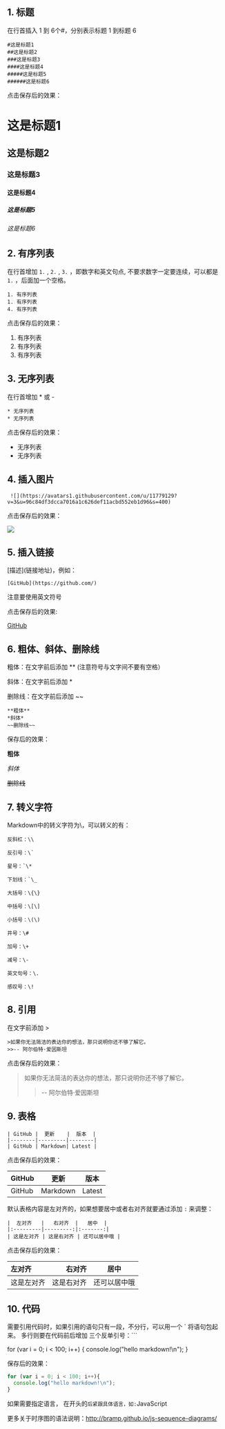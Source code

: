## 1. 标题

在行首插入 1 到 6个#，分别表示标题 1 到标题 6

```
#这是标题1
##这是标题2
###这是标题3
####这是标题4
#####这是标题5
######这是标题6
```
点击保存后的效果：

# 这是标题1
## 这是标题2
### 这是标题3
#### 这是标题4
##### 这是标题5
###### 这是标题6

## 2. 有序列表

在行首增加 `1.` , `2.` , `3.` ，即数字和英文句点, 不要求数字一定要连续，可以都是 `1.` ，后面加一个空格。

```
1. 有序列表
1. 有序列表
4. 有序列表
```

点击保存后的效果：

1. 有序列表
1. 有序列表
4. 有序列表

## 3. 无序列表

在行首增加 * 或 -

```
* 无序列表
* 无序列表
```

点击保存后的效果：

* 无序列表
* 无序列表

## 4. 插入图片

```
 ![](https://avatars1.githubusercontent.com/u/11779129?v=3&u=96c84df3dcca7016a1c626def11acbd552eb1d96&s=400)

```

点击保存后的效果：

![](https://avatars1.githubusercontent.com/u/11779129?v=3&u=96c84df3dcca7016a1c626def11acbd552eb1d96&s=400)

## 5. 插入链接

\[描述](链接地址)，例如：

```
[GitHub](https://github.com/)
```
注意要使用英文符号

点击保存后的效果:

[GitHub](https://github.com/)

## 6. 粗体、斜体、删除线

粗体：在文字前后添加 ** (注意符号与文字间不要有空格）

斜体：在文字前后添加 *

删除线：在文字前后添加 ~~

```
**粗体**
*斜体*
~~删除线~~
```

保存后的效果：

**粗体**

*斜体*

~~删除线~~

## 7. 转义字符
Markdown中的转义字符为\，可以转义的有：

    反斜杠：\\

    反引号：\`

    星号：`\*

    下划线：`\_

    大括号：\{\}

    中括号：\[\]

    小括号：\(\)

    井号：\#

    加号：\+

    减号：\-

    英文句号：\.

    感叹号：\!

## 8. 引用

在文字前添加 >

```
>如果你无法简洁的表达你的想法，那只说明你还不够了解它。 
>>-- 阿尔伯特·爱因斯坦
```

点击保存后的效果：

>如果你无法简洁的表达你的想法，那只说明你还不够了解它。 
>>-- 阿尔伯特·爱因斯坦

## 9. 表格

```
| GitHub |  更新    |  版本  |
|--------|---------|--------|
| GitHub | Markdown| Latest |
```
点击保存后的效果：

| GitHub |   更新  |   版本  |
|--------|---------|--------|
| GitHub | Markdown| Latest |

默认表格内容是左对齐的，如果想要居中或者右对齐就要通过添加 `:` 来调整：

```
|  左对齐   |   右对齐  |   居中  |
|:---------|---------:|:-------:|
| 这是左对齐 | 这是右对齐 | 还可以居中哦 |
```
点击保存后的效果：

|  左对齐   |   右对齐  |   居中  |
|:---------|---------:|:-------:|
| 这是左对齐 | 这是右对齐 | 还可以居中哦 |

## 10. 代码

需要引用代码时，如果引用的语句只有一段，不分行，可以用一个 ` 将语句包起来。
多行则要在代码前后增加 三个反单引号：```

for (var i = 0; i < 100; i++)
{
    console.log("hello markdown!\n");
}

保存后的效果：

```JavaScript
for (var i = 0; i < 100; i++){
  console.log("hello markdown!\n");
}
```
如果需要指定语言， 在开头的``` 后紧跟具体语言，如: ```JavaScript

更多关于时序图的语法说明：http://bramp.github.io/js-sequence-diagrams/